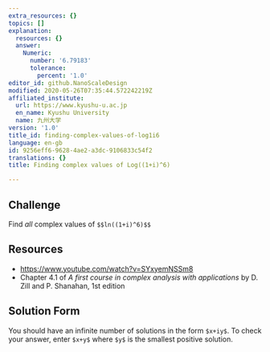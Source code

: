 ```yaml
---
extra_resources: {}
topics: []
explanation:
  resources: {}
  answer:
    Numeric:
      number: '6.79183'
      tolerance:
        percent: '1.0'
editor_id: github.NanoScaleDesign
modified: 2020-05-26T07:35:44.572242219Z
affiliated_institute:
  url: https://www.kyushu-u.ac.jp
  en_name: Kyushu University
  name: 九州大学
version: '1.0'
title_id: finding-complex-values-of-log1i6
language: en-gb
id: 9256eff6-9628-4ae2-a3dc-9106833c54f2
translations: {}
title: Finding complex values of Log((1+i)^6)

---
```


## Challenge
Find *all* complex values of `$$ln((1+i)^6)$$`

## Resources
- https://www.youtube.com/watch?v=SYxyemNSSm8
- Chapter 4.1 of *A first course in complex analysis with applications* by D. Zill and P. Shanahan, 1st edition


## Solution Form
You should have an infinite number of solutions in the form `$x+iy$`.
To check your answer, enter `$x+y$` where `$y$` is the smallest positive solution.